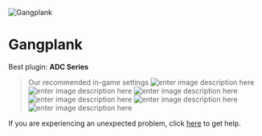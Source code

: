   ![Gangplank]()
# Gangplank

 Best plugin: **ADC Series**
 


> Our recommended in-game settings
![enter image description here](https://cdn.discordapp.com/attachments/1002870401212362843/1024486969562116157/gangplank_1.PNG)
![enter image description here](https://cdn.discordapp.com/attachments/1002870401212362843/1024486970279338095/gangplank_2.PNG)
![enter image description here](https://cdn.discordapp.com/attachments/1002870401212362843/1024486970702958662/gangplank_3.PNG)
![enter image description here](https://cdn.discordapp.com/attachments/1002870401212362843/1024486971256610906/gangplank_4.PNG)
![enter image description here](https://cdn.discordapp.com/attachments/1002870401212362843/1024486971680243773/gangplank_5.PNG)
![enter image description here](https://cdn.discordapp.com/attachments/1002870401212362843/1024486972439408701/gangplank_6.PNG)

If you are experiencing an unexpected problem, click [here](https://github.com/y1n/BGX.Support/tree/main/%F0%9F%87%AC%F0%9F%87%A7%20English) to get help.
